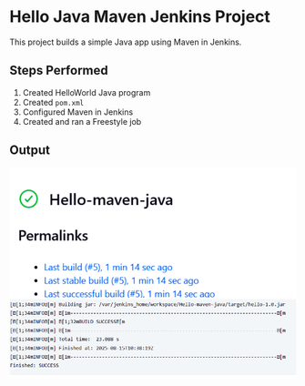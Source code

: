 # Hello Java Maven Jenkins Project
This project builds a simple Java app using Maven in Jenkins.

## Steps Performed
1. Created HelloWorld Java program
2. Created `pom.xml`
3. Configured Maven in Jenkins
4. Created and ran a Freestyle job

## Output
![Jenkins Build Success](Screenshots/01.png)
![Jenkins Build Success](Screenshots/02.png)

